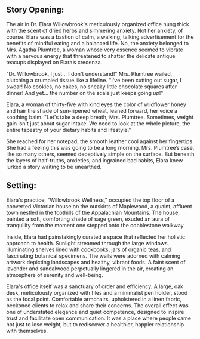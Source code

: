 ## Story Opening:

The air in Dr. Elara Willowbrook's meticulously organized office hung thick with the scent of dried herbs and simmering anxiety. Not her anxiety, of course. Elara was a bastion of calm, a walking, talking advertisement for the benefits of mindful eating and a balanced life. No, the anxiety belonged to Mrs. Agatha Plumtree, a woman whose very essence seemed to vibrate with a nervous energy that threatened to shatter the delicate antique teacups displayed on Elara’s credenza.

"Dr. Willowbrook, I just... I don't understand!" Mrs. Plumtree wailed, clutching a crumpled tissue like a lifeline. "I've been cutting out sugar, I swear! No cookies, no cakes, no sneaky little chocolate squares after dinner! And yet... the number on the scale just keeps going *up*!"

Elara, a woman of thirty-five with kind eyes the color of wildflower honey and hair the shade of sun-ripened wheat, leaned forward, her voice a soothing balm. "Let's take a deep breath, Mrs. Plumtree. Sometimes, weight gain isn't just about sugar intake. We need to look at the whole picture, the entire tapestry of your dietary habits and lifestyle."

She reached for her notepad, the smooth leather cool against her fingertips. She had a feeling this was going to be a long morning. Mrs. Plumtree’s case, like so many others, seemed deceptively simple on the surface. But beneath the layers of half-truths, anxieties, and ingrained bad habits, Elara knew lurked a story waiting to be unearthed.

## Setting:

Elara's practice, "Willowbrook Wellness," occupied the top floor of a converted Victorian house on the outskirts of Maplewood, a quaint, affluent town nestled in the foothills of the Appalachian Mountains. The house, painted a soft, comforting shade of sage green, exuded an aura of tranquility from the moment one stepped onto the cobblestone walkway.

Inside, Elara had painstakingly curated a space that reflected her holistic approach to health. Sunlight streamed through the large windows, illuminating shelves lined with cookbooks, jars of organic teas, and fascinating botanical specimens. The walls were adorned with calming artwork depicting landscapes and healthy, vibrant foods. A faint scent of lavender and sandalwood perpetually lingered in the air, creating an atmosphere of serenity and well-being.

Elara's office itself was a sanctuary of order and efficiency. A large, oak desk, meticulously organized with files and a minimalist pen holder, stood as the focal point. Comfortable armchairs, upholstered in a linen fabric, beckoned clients to relax and share their concerns. The overall effect was one of understated elegance and quiet competence, designed to inspire trust and facilitate open communication. It was a place where people came not just to lose weight, but to rediscover a healthier, happier relationship with themselves.
